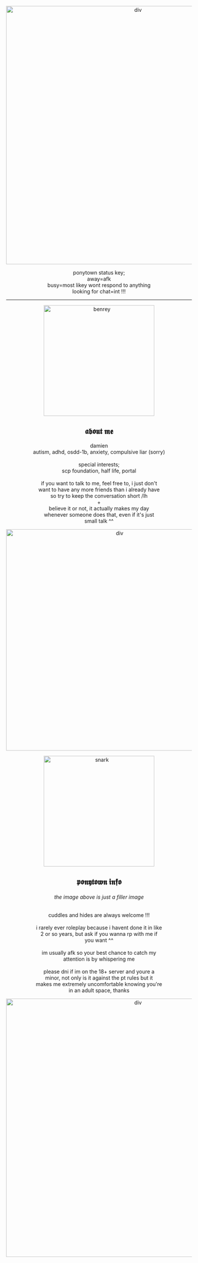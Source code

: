 <p align="center">
<img width="700" src="https://files.catbox.moe/1dkkur.png" alt="div">
</p>
<p align="center">
ponytown status key;
<br>away=afk
<br>busy=most likey wont respond to anything
<br>looking for chat=int !!!
</p>
                
***
                
<p align="center">
<img width="300" src="https://i.postimg.cc/3NSJKzR4/benreyplushpng.png" alt="benrey">
 </p>
                
<h2 align="center">
𝖆𝖇𝖔𝖚𝖙 𝖒𝖊
</h2>
<p align="center">
   damien
   <br>autism, adhd, osdd-1b, anxiety, compulsive liar (sorry)
    <br>
   <br>special interests;
<br>scp foundation, half life, portal
    <br>
    <br>if you want to talk to me, feel free to, i just don't
<br> want to have any more friends than i already have
    <br> so try to keep the conversation short /lh
<br>+
<br>believe it or not, it actually makes my day
<br>whenever someone does that, even if it's just
<br>small talk ^^
</p>
<p align="center">
   <img width="600" src="https://64.media.tumblr.com/9d442bd1d2ca26add6477eec9e96c724/6ba7b765c60690bb-88/s1280x1920/c0d942d02aff2f9d95f1de4acb374d9aa024195d.pnj" alt="div">
</p>
<p align="center">
   <img width="300" src="https://64.media.tumblr.com/b9aad61b05140eb6ca687107c880b15e/e5a0ef7972042c81-3d/s640x960/fcb6610d6848441a7d0ae595406b6c5203f5734e.png" alt="snark">
</p>
<h2 align="center">
     𝖕𝖔𝖓𝖞𝖙𝖔𝖜𝖓 𝖎𝖓𝖋𝖔
</h2>
<h6 align="center">
   the image above is just a filler image
</h6>
<p align="center">
   cuddles and hides are always welcome !!!
   <br>
   <br>i rarely ever roleplay because i havent done it in like
<br>2 or so years, but ask if you wanna rp with me if
<br> you want ^^
<br>
<br> im usually afk so your best chance to catch my
<br> attention is by whispering me
<br> 
<br>please dni if im on the 18+ server and youre a
<br>minor, not only is it against the pt rules but it
<br>makes me extremely uncomfortable knowing you're
<br>in an adult space, thanks
<p align="center">
   <img width="700" src="https://files.catbox.moe/o4xu5w.png" alt="div">
</p>
